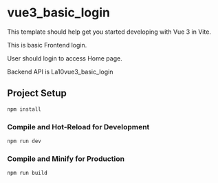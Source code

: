 # vue3_basic_login

This template should help get you started developing with Vue 3 in Vite.

This is basic Frontend login. 

User should login to access Home page.

Backend API is La10vue3_basic_login

## Project Setup

```sh
npm install
```

### Compile and Hot-Reload for Development

```sh
npm run dev
```

### Compile and Minify for Production

```sh
npm run build
```
